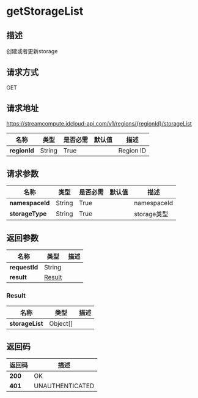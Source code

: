 # getStorageList


## 描述
创建或者更新storage

## 请求方式
GET

## 请求地址
https://streamcompute.jdcloud-api.com/v1/regions/{regionId}/storageList

|名称|类型|是否必需|默认值|描述|
|---|---|---|---|---|
|**regionId**|String|True||Region ID|

## 请求参数
|名称|类型|是否必需|默认值|描述|
|---|---|---|---|---|
|**namespaceId**|String|True||namespaceId|
|**storageType**|String|True||storage类型|


## 返回参数
|名称|类型|描述|
|---|---|---|
|**requestId**|String||
|**result**|[Result](##Result)||


### <a name="Result">Result</a>
|名称|类型|描述|
|---|---|---|
|**storageList**|Object[]||

## 返回码
|返回码|描述|
|---|---|
|**200**|OK|
|**401**|UNAUTHENTICATED|
